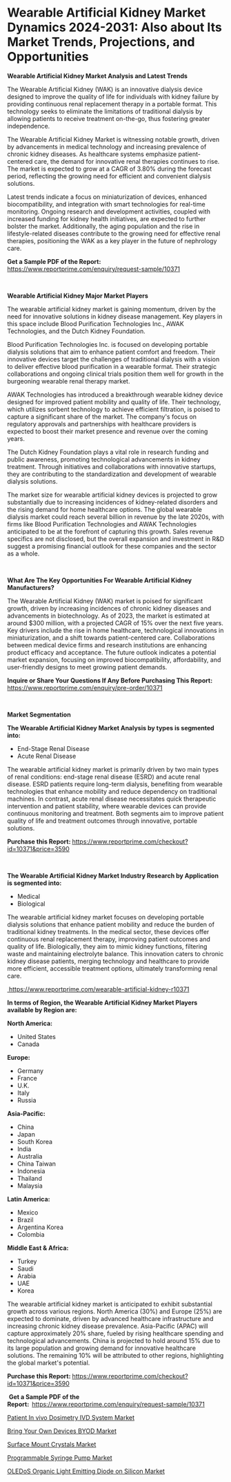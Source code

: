 <p><h1>Wearable Artificial Kidney Market Dynamics 2024-2031: Also about Its Market Trends, Projections, and Opportunities</h1></p><p><strong>Wearable Artificial Kidney Market Analysis and Latest Trends</strong></p>
<p><p>The Wearable Artificial Kidney (WAK) is an innovative dialysis device designed to improve the quality of life for individuals with kidney failure by providing continuous renal replacement therapy in a portable format. This technology seeks to eliminate the limitations of traditional dialysis by allowing patients to receive treatment on-the-go, thus fostering greater independence.</p><p>The Wearable Artificial Kidney Market is witnessing notable growth, driven by advancements in medical technology and increasing prevalence of chronic kidney diseases. As healthcare systems emphasize patient-centered care, the demand for innovative renal therapies continues to rise. The market is expected to grow at a CAGR of 3.80% during the forecast period, reflecting the growing need for efficient and convenient dialysis solutions.</p><p>Latest trends indicate a focus on miniaturization of devices, enhanced biocompatibility, and integration with smart technologies for real-time monitoring. Ongoing research and development activities, coupled with increased funding for kidney health initiatives, are expected to further bolster the market. Additionally, the aging population and the rise in lifestyle-related diseases contribute to the growing need for effective renal therapies, positioning the WAK as a key player in the future of nephrology care.</p></p>
<p><strong>Get a Sample PDF of the Report:&nbsp;</strong> <a href="https://www.reportprime.com/enquiry/request-sample/10371?utm_campaign=1117&utm_medium=2&utm_source=Github&utm_content=ia&utm_term=25122024&utm_id=wearable-artificial-kidney">https://www.reportprime.com/enquiry/request-sample/10371</a></p>
<p>&nbsp;</p>
<p><strong>Wearable Artificial Kidney Major Market Players</strong></p>
<p><p>The wearable artificial kidney market is gaining momentum, driven by the need for innovative solutions in kidney disease management. Key players in this space include Blood Purification Technologies Inc., AWAK Technologies, and the Dutch Kidney Foundation. </p><p>Blood Purification Technologies Inc. is focused on developing portable dialysis solutions that aim to enhance patient comfort and freedom. Their innovative devices target the challenges of traditional dialysis with a vision to deliver effective blood purification in a wearable format. Their strategic collaborations and ongoing clinical trials position them well for growth in the burgeoning wearable renal therapy market.</p><p>AWAK Technologies has introduced a breakthrough wearable kidney device designed for improved patient mobility and quality of life. Their technology, which utilizes sorbent technology to achieve efficient filtration, is poised to capture a significant share of the market. The company's focus on regulatory approvals and partnerships with healthcare providers is expected to boost their market presence and revenue over the coming years.</p><p>The Dutch Kidney Foundation plays a vital role in research funding and public awareness, promoting technological advancements in kidney treatment. Through initiatives and collaborations with innovative startups, they are contributing to the standardization and development of wearable dialysis solutions.</p><p>The market size for wearable artificial kidney devices is projected to grow substantially due to increasing incidences of kidney-related disorders and the rising demand for home healthcare options. The global wearable dialysis market could reach several billion in revenue by the late 2020s, with firms like Blood Purification Technologies and AWAK Technologies anticipated to be at the forefront of capturing this growth. Sales revenue specifics are not disclosed, but the overall expansion and investment in R&D suggest a promising financial outlook for these companies and the sector as a whole.</p></p>
<p>&nbsp;</p>
<p><strong>What Are The Key Opportunities For Wearable Artificial Kidney Manufacturers?</strong></p>
<p><p>The Wearable Artificial Kidney (WAK) market is poised for significant growth, driven by increasing incidences of chronic kidney diseases and advancements in biotechnology. As of 2023, the market is estimated at around $300 million, with a projected CAGR of 15% over the next five years. Key drivers include the rise in home healthcare, technological innovations in miniaturization, and a shift towards patient-centered care. Collaborations between medical device firms and research institutions are enhancing product efficacy and acceptance. The future outlook indicates a potential market expansion, focusing on improved biocompatibility, affordability, and user-friendly designs to meet growing patient demands.</p></p>
<p><strong>Inquire or Share Your Questions If Any Before Purchasing This Report:</strong> <a href="https://www.reportprime.com/enquiry/pre-order/10371?utm_campaign=1117&utm_medium=2&utm_source=Github&utm_content=ia&utm_term=25122024&utm_id=wearable-artificial-kidney">https://www.reportprime.com/enquiry/pre-order/10371</a></p>
<p>&nbsp;</p>
<p><strong>Market Segmentation</strong></p>
<p><strong>The Wearable Artificial Kidney Market Analysis by types is segmented into:</strong></p>
<p><ul><li>End-Stage Renal Disease</li><li>Acute Renal Disease</li></ul></p>
<p><p>The wearable artificial kidney market is primarily driven by two main types of renal conditions: end-stage renal disease (ESRD) and acute renal disease. ESRD patients require long-term dialysis, benefiting from wearable technologies that enhance mobility and reduce dependency on traditional machines. In contrast, acute renal disease necessitates quick therapeutic intervention and patient stability, where wearable devices can provide continuous monitoring and treatment. Both segments aim to improve patient quality of life and treatment outcomes through innovative, portable solutions.</p></p>
<p><strong>Purchase this Report:&nbsp;</strong><a href="https://www.reportprime.com/checkout?id=10371&price=3590&utm_campaign=1117&utm_medium=2&utm_source=Github&utm_content=ia&utm_term=25122024&utm_id=wearable-artificial-kidney">https://www.reportprime.com/checkout?id=10371&price=3590</a></p>
<p>&nbsp;</p>
<p><strong>The Wearable Artificial Kidney Market Industry Research by Application is segmented into:</strong></p>
<p><ul><li>Medical</li><li>Biological</li></ul></p>
<p><p>The wearable artificial kidney market focuses on developing portable dialysis solutions that enhance patient mobility and reduce the burden of traditional kidney treatments. In the medical sector, these devices offer continuous renal replacement therapy, improving patient outcomes and quality of life. Biologically, they aim to mimic kidney functions, filtering waste and maintaining electrolyte balance. This innovation caters to chronic kidney disease patients, merging technology and healthcare to provide more efficient, accessible treatment options, ultimately transforming renal care.</p></p>
<p><a href="https://www.reportprime.com/wearable-artificial-kidney-r10371?utm_campaign=1117&utm_medium=2&utm_source=Github&utm_content=ia&utm_term=25122024&utm_id=wearable-artificial-kidney">&nbsp;https://www.reportprime.com/wearable-artificial-kidney-r10371</a></p>
<p><strong>In terms of Region, the Wearable Artificial Kidney Market Players available by Region are:</strong></p>
<p>
    <p> <strong> North America: </strong>
        <ul>
            <li>United States</li>
            <li>Canada</li>
        </ul>
        </p> 
    <p> <strong> Europe: </strong>
        <ul>
            <li>Germany</li>
            <li>France</li>
            <li>U.K.</li>
            <li>Italy</li>
            <li>Russia</li>
        </ul>
        </p> 
    <p> <strong> Asia-Pacific: </strong>
        <ul>
            <li>China</li>
            <li>Japan</li>
            <li>South Korea</li>
            <li>India</li>
            <li>Australia</li>
            <li>China Taiwan</li>
            <li>Indonesia</li>
            <li>Thailand</li>
            <li>Malaysia</li>
        </ul>
        </p> 
    <p> <strong> Latin America: </strong>
        <ul>
            <li>Mexico</li>
            <li>Brazil</li>
            <li>Argentina Korea</li>
            <li>Colombia</li>
        </ul>
        </p> 
    <p> <strong> Middle East & Africa: </strong>
        <ul>
            <li>Turkey</li>
            <li>Saudi</li>
            <li>Arabia</li>
            <li>UAE</li>
            <li>Korea</li>
        </ul>
    </p>
    </p>
<p><p>The wearable artificial kidney market is anticipated to exhibit substantial growth across various regions. North America (30%) and Europe (25%) are expected to dominate, driven by advanced healthcare infrastructure and increasing chronic kidney disease prevalence. Asia-Pacific (APAC) will capture approximately 20% share, fueled by rising healthcare spending and technological advancements. China is projected to hold around 15% due to its large population and growing demand for innovative healthcare solutions. The remaining 10% will be attributed to other regions, highlighting the global market's potential.</p></p>
<p><strong>Purchase this Report: </strong><a href="https://www.reportprime.com/checkout?id=10371&price=3590&utm_campaign=1117&utm_medium=2&utm_source=Github&utm_content=ia&utm_term=25122024&utm_id=wearable-artificial-kidney">https://www.reportprime.com/checkout?id=10371&price=3590</a></p>
<p>&nbsp;<strong>Get a Sample PDF of the Report:&nbsp;&nbsp;</strong><a href="https://www.reportprime.com/enquiry/request-sample/10371?utm_campaign=1117&utm_medium=2&utm_source=Github&utm_content=ia&utm_term=25122024&utm_id=wearable-artificial-kidney">https://www.reportprime.com/enquiry/request-sample/10371</a></p>
<p><strong></strong></p>
<p><p><a href="https://github.com/rileymgdorcas/Market-Research-Report-List-1/blob/main/patient-in-vivo-dosimetry-ivd-system-market.md?utm_campaign=1117&utm_medium=2&utm_source=Github&utm_content=ia&utm_term=25122024&utm_id=wearable-artificial-kidney">Patient In vivo Dosimetry IVD System Market</a></p><p><a href="https://www.linkedin.com/pulse/bring-your-own-devices-byod-market-growth-insights-sales-channels-izgpf?utm_campaign=1117&utm_medium=2&utm_source=Github&utm_content=ia&utm_term=25122024&utm_id=wearable-artificial-kidney">Bring Your Own Devices BYOD Market</a></p><p><a href="https://www.linkedin.com/pulse/a-mkt-nova-vc8zf?utm_campaign=1117&utm_medium=2&utm_source=Github&utm_content=ia&utm_term=25122024&utm_id=wearable-artificial-kidney">Surface Mount Crystals Market</a></p><p><a href="https://github.com/lehumiston1971679/Market-Research-Report-List-1/blob/main/programmable-syringe-pump-market.md?utm_campaign=1117&utm_medium=2&utm_source=Github&utm_content=ia&utm_term=25122024&utm_id=wearable-artificial-kidney">Programmable Syringe Pump Market</a></p><p><a href="https://www.linkedin.com/pulse/rev-athenaur-okk4f?utm_campaign=1117&utm_medium=2&utm_source=Github&utm_content=ia&utm_term=25122024&utm_id=wearable-artificial-kidney">OLEDoS Organic Light Emitting Diode on Silicon Market</a></p></p>